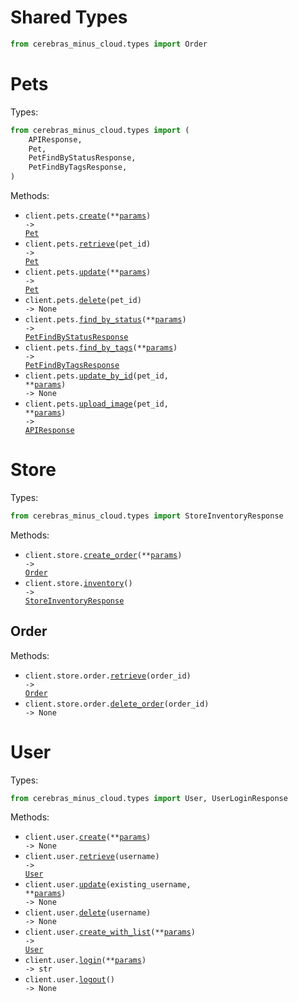 # Shared Types

```python
from cerebras_minus_cloud.types import Order
```

# Pets

Types:

```python
from cerebras_minus_cloud.types import (
    APIResponse,
    Pet,
    PetFindByStatusResponse,
    PetFindByTagsResponse,
)
```

Methods:

- <code title="post /pet">client.pets.<a href="./src/cerebras_minus_cloud/resources/pets.py">create</a>(\*\*<a href="src/cerebras_minus_cloud/types/pet_create_params.py">params</a>) -> <a href="./src/cerebras_minus_cloud/types/pet.py">Pet</a></code>
- <code title="get /pet/{petId}">client.pets.<a href="./src/cerebras_minus_cloud/resources/pets.py">retrieve</a>(pet_id) -> <a href="./src/cerebras_minus_cloud/types/pet.py">Pet</a></code>
- <code title="put /pet">client.pets.<a href="./src/cerebras_minus_cloud/resources/pets.py">update</a>(\*\*<a href="src/cerebras_minus_cloud/types/pet_update_params.py">params</a>) -> <a href="./src/cerebras_minus_cloud/types/pet.py">Pet</a></code>
- <code title="delete /pet/{petId}">client.pets.<a href="./src/cerebras_minus_cloud/resources/pets.py">delete</a>(pet_id) -> None</code>
- <code title="get /pet/findByStatus">client.pets.<a href="./src/cerebras_minus_cloud/resources/pets.py">find_by_status</a>(\*\*<a href="src/cerebras_minus_cloud/types/pet_find_by_status_params.py">params</a>) -> <a href="./src/cerebras_minus_cloud/types/pet_find_by_status_response.py">PetFindByStatusResponse</a></code>
- <code title="get /pet/findByTags">client.pets.<a href="./src/cerebras_minus_cloud/resources/pets.py">find_by_tags</a>(\*\*<a href="src/cerebras_minus_cloud/types/pet_find_by_tags_params.py">params</a>) -> <a href="./src/cerebras_minus_cloud/types/pet_find_by_tags_response.py">PetFindByTagsResponse</a></code>
- <code title="post /pet/{petId}">client.pets.<a href="./src/cerebras_minus_cloud/resources/pets.py">update_by_id</a>(pet_id, \*\*<a href="src/cerebras_minus_cloud/types/pet_update_by_id_params.py">params</a>) -> None</code>
- <code title="post /pet/{petId}/uploadImage">client.pets.<a href="./src/cerebras_minus_cloud/resources/pets.py">upload_image</a>(pet_id, \*\*<a href="src/cerebras_minus_cloud/types/pet_upload_image_params.py">params</a>) -> <a href="./src/cerebras_minus_cloud/types/api_response.py">APIResponse</a></code>

# Store

Types:

```python
from cerebras_minus_cloud.types import StoreInventoryResponse
```

Methods:

- <code title="post /store/order">client.store.<a href="./src/cerebras_minus_cloud/resources/store/store.py">create_order</a>(\*\*<a href="src/cerebras_minus_cloud/types/store_create_order_params.py">params</a>) -> <a href="./src/cerebras_minus_cloud/types/shared/order.py">Order</a></code>
- <code title="get /store/inventory">client.store.<a href="./src/cerebras_minus_cloud/resources/store/store.py">inventory</a>() -> <a href="./src/cerebras_minus_cloud/types/store_inventory_response.py">StoreInventoryResponse</a></code>

## Order

Methods:

- <code title="get /store/order/{orderId}">client.store.order.<a href="./src/cerebras_minus_cloud/resources/store/order.py">retrieve</a>(order_id) -> <a href="./src/cerebras_minus_cloud/types/shared/order.py">Order</a></code>
- <code title="delete /store/order/{orderId}">client.store.order.<a href="./src/cerebras_minus_cloud/resources/store/order.py">delete_order</a>(order_id) -> None</code>

# User

Types:

```python
from cerebras_minus_cloud.types import User, UserLoginResponse
```

Methods:

- <code title="post /user">client.user.<a href="./src/cerebras_minus_cloud/resources/user.py">create</a>(\*\*<a href="src/cerebras_minus_cloud/types/user_create_params.py">params</a>) -> None</code>
- <code title="get /user/{username}">client.user.<a href="./src/cerebras_minus_cloud/resources/user.py">retrieve</a>(username) -> <a href="./src/cerebras_minus_cloud/types/user.py">User</a></code>
- <code title="put /user/{username}">client.user.<a href="./src/cerebras_minus_cloud/resources/user.py">update</a>(existing_username, \*\*<a href="src/cerebras_minus_cloud/types/user_update_params.py">params</a>) -> None</code>
- <code title="delete /user/{username}">client.user.<a href="./src/cerebras_minus_cloud/resources/user.py">delete</a>(username) -> None</code>
- <code title="post /user/createWithList">client.user.<a href="./src/cerebras_minus_cloud/resources/user.py">create_with_list</a>(\*\*<a href="src/cerebras_minus_cloud/types/user_create_with_list_params.py">params</a>) -> <a href="./src/cerebras_minus_cloud/types/user.py">User</a></code>
- <code title="get /user/login">client.user.<a href="./src/cerebras_minus_cloud/resources/user.py">login</a>(\*\*<a href="src/cerebras_minus_cloud/types/user_login_params.py">params</a>) -> str</code>
- <code title="get /user/logout">client.user.<a href="./src/cerebras_minus_cloud/resources/user.py">logout</a>() -> None</code>
